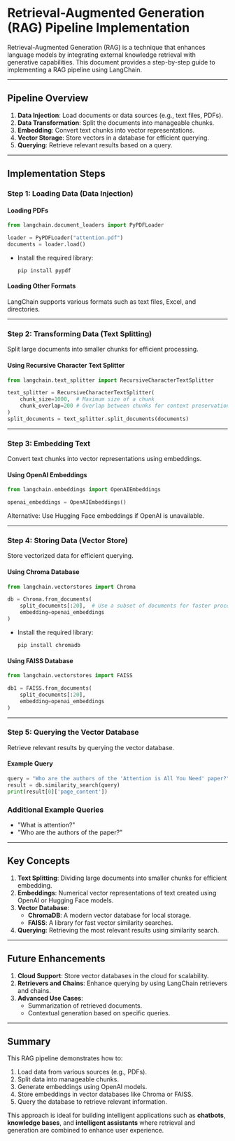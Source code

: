 # Retrieval-Augmented Generation (RAG) Pipeline Implementation

Retrieval-Augmented Generation (RAG) is a technique that enhances language models by integrating external knowledge retrieval with generative capabilities. This document provides a step-by-step guide to implementing a RAG pipeline using LangChain.

---

## **Pipeline Overview**

1. **Data Injection**: Load documents or data sources (e.g., text files, PDFs).
2. **Data Transformation**: Split the documents into manageable chunks.
3. **Embedding**: Convert text chunks into vector representations.
4. **Vector Storage**: Store vectors in a database for efficient querying.
5. **Querying**: Retrieve relevant results based on a query.

---

## **Implementation Steps**

### Step 1: Loading Data (Data Injection)

#### Loading PDFs
```python
from langchain.document_loaders import PyPDFLoader

loader = PyPDFLoader("attention.pdf")
documents = loader.load()
```
- Install the required library:
  ```
  pip install pypdf
  ```

#### Loading Other Formats
LangChain supports various formats such as text files, Excel, and directories.

---

### Step 2: Transforming Data (Text Splitting)

Split large documents into smaller chunks for efficient processing.

#### Using Recursive Character Text Splitter
```python
from langchain.text_splitter import RecursiveCharacterTextSplitter

text_splitter = RecursiveCharacterTextSplitter(
    chunk_size=1000,  # Maximum size of a chunk
    chunk_overlap=200 # Overlap between chunks for context preservation
)
split_documents = text_splitter.split_documents(documents)
```

---

### Step 3: Embedding Text

Convert text chunks into vector representations using embeddings.

#### Using OpenAI Embeddings
```python
from langchain.embeddings import OpenAIEmbeddings

openai_embeddings = OpenAIEmbeddings()
```

Alternative: Use Hugging Face embeddings if OpenAI is unavailable.

---

### Step 4: Storing Data (Vector Store)

Store vectorized data for efficient querying.

#### Using Chroma Database
```python
from langchain.vectorstores import Chroma

db = Chroma.from_documents(
    split_documents[:20],  # Use a subset of documents for faster processing
    embedding=openai_embeddings
)
```
- Install the required library:
  ```
  pip install chromadb
  ```

#### Using FAISS Database
```python
from langchain.vectorstores import FAISS

db1 = FAISS.from_documents(
    split_documents[:20],
    embedding=openai_embeddings
)
```

---

### Step 5: Querying the Vector Database

Retrieve relevant results by querying the vector database.

#### Example Query
```python
query = "Who are the authors of the 'Attention is All You Need' paper?"
result = db.similarity_search(query)
print(result[0]['page_content'])
```

### Additional Example Queries
- "What is attention?"
- "Who are the authors of the paper?"

---

## **Key Concepts**

1. **Text Splitting**: Dividing large documents into smaller chunks for efficient embedding.
2. **Embeddings**: Numerical vector representations of text created using OpenAI or Hugging Face models.
3. **Vector Database**:
   - **ChromaDB**: A modern vector database for local storage.
   - **FAISS**: A library for fast vector similarity searches.
4. **Querying**: Retrieving the most relevant results using similarity search.

---

## **Future Enhancements**

1. **Cloud Support**: Store vector databases in the cloud for scalability.
2. **Retrievers and Chains**: Enhance querying by using LangChain retrievers and chains.
3. **Advanced Use Cases**:
   - Summarization of retrieved documents.
   - Contextual generation based on specific queries.

---

## **Summary**

This RAG pipeline demonstrates how to:

1. Load data from various sources (e.g., PDFs).
2. Split data into manageable chunks.
3. Generate embeddings using OpenAI models.
4. Store embeddings in vector databases like Chroma or FAISS.
5. Query the database to retrieve relevant information.

This approach is ideal for building intelligent applications such as **chatbots**, **knowledge bases**, and **intelligent assistants** where retrieval and generation are combined to enhance user experience.

